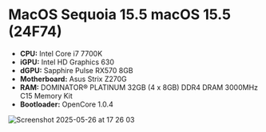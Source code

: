 # MacOS Sequoia 15.5 macOS 15.5 (24F74)

- **CPU:** Intel Core i7 7700K
- **iGPU:** Intel HD Graphics 630
- **dGPU:** Sapphire Pulse RX570 8GB
- **Motherboard:** Asus Strix Z270G
- **RAM:** DOMINATOR® PLATINUM 32GB (4 x 8GB) DDR4 DRAM 3000MHz C15 Memory Kit
- **Bootloader:** OpenCore 1.0.4

![Screenshot 2025-05-26 at 17 26 03](https://github.com/user-attachments/assets/4f3f23f2-f311-4fb3-a213-06f6894d0012)
